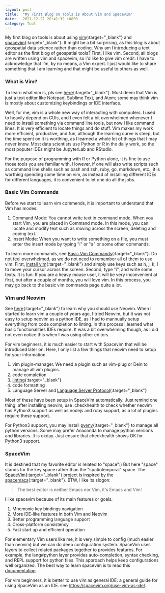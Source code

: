 ```yaml
---
layout: post
title:  "My First Blog on Tools is About Vim and Spacevim"
date:   2021-12-21 20:41:32 +0800
category: Tool
---
```


My first blog on tools is about using [vim](https://www.vim.org/){:target="_blank"} and [spacevim](https://spacevim.org/){:target="_blank"}. It might be a bit surprising, as this blog is about geospatial data science rather than coding. Why am I introducing a text editor as the first blog of geospatial tools? First, I like vim. Second, all blogs are written using vim and spacevim, so I'd like to give vim credit.
I have to acknowledge that I’m, by no means, a Vim expert. I just would like to share something that I am learning and that might be useful to others as well.


### What is Vim?
To learn what vim is, pls see [here](https://opensource.com/resources/what-vim){:target="_blank"}. 
Most deem that Vim is just a text editor like Notepad, Sublime Text, and Atom; some may think vim is mostly about customizing keybindings or IDE interface. 

Well, for me, vim is a whole new way of interacting with computers. I used to heavily depend on GUIs, and I even felt a bit overwhelmed whenever I need to install something via command line tools, but now I like command lines. It is very efficient to locate things and do stuff. 
Vim makes my work more efficient, productive, and fun, although the learning curve is steep, but the time spent on it is worthing, as I learned a whole lot of things that I may never know. Most data scientists use Python or R in the daily work, so the most poputer IDEs might be JupyterLab and RStudio. 

For the purpose of programming with R or Python alone, it is fine to use those tools you are familiar with. However, if one will also write scripts such as command line shells such as bash and zsh, ruby, go, markdown, etc., it is worthing spending some time on vim, as instead of installing different IDEs for different languages, it is convenient to let one do all the jobs.

### Basic Vim Commands
Before we start to learn vim commends, it is important to understand that Vim has modes:

1. Command Mode: You cannot write text in command mode. When you start Vim, you are placed in Command mode. In this mode, you can locate and modify text such as moving across the screen, deleting and coping text.
2. Insert Mode: When you want to write something on a file, you must enter the insert mode by typing "i" or "a" or some other commands.

To learn more commands, see [Basic Vim Commands](https://vim.rtorr.com/){:target="_blank"}. Do not feel overwhelmed, as we do not need to remember all of them to use vim.
First, [install vim](https://www.vim.org/download.php){:target="_blank"} and simply use keys such as h, j, k, l to move your cursor across the screen. Second, type "i", and write some texts. It is fun. If you are a heavy mouse user, it will be very inconvenient at first, but after a couple of months, you will love vim.
In this process, you may go back to the basic vim commands page quite a lot. 

### Vim and Neovim
See [here](https://blog.devgenius.io/vim-vs-neovim-26b856694566){:target="_blank"} to learn why you should use Neovim. 
When I started to learn vim a couple of years ago, I tried Neovim, but it was not easy to setup neovim as a python IDE, as I had to mannually setup everything from code completion to linting. In this process I learned what basic functionalities IDEs require. 
It was a bit overwhelming though, as I did not even notice this when I was using other editors. 

For vim beginners, it is much easier to start with Spacevim that will be introduced later on. Here, I only list a few things that neovim need to setup for your information. 

1. vim plugin-manager. We need a plugin such as vim-plug or Dein to manage all vim plugins.
2. code completion
3. [linting](https://www.freecodecamp.org/news/what-is-linting-and-how-can-it-save-you-time){:target="_blank"}
4. code formatting
5. Language Server and [Language Server Protocol](https://microsoft.github.io/language-server-protocol/){:target="_blank"}

Most of these have been setup in SpaceVim automatically. Just remind one thing: after installing neovim, use :checkhealth to check whether neovim has Python3 support as well as nodejs and ruby support, as a lot of plugins require these support.

For Python3 support, you may install [pyenv](https://github.com/pyenv/pyenv){:target="_blank"} to manage all python versions. Some may prefer Anaconda to manage python versions and libraries. It is okday. Just ensure that checkhealth shows OK for Python3 support. 

### SpaceVim
It is destined that my favorite editor is related to "space":) But here "space" stands for the key space rather than the "spatiotemporal" space.
The [SpaceVim](https://spacevim.org/documentation/){:target="_blank"} project is inspired by the [spacemacs](https://www.spacemacs.org/){:target="_blank"}. BTW, I like its slogon: 
>The best editor is neither Emacs nor Vim, it's Emacs and Vim!

I like spacevim because of its main features or goals.
1. Mnemonic key bindings navigation
1. More IDE-like features in both Vim and Neovim
1. Better programming language support
1. Cross-platform consistency
1. Fast start up and efficient operation

For elementary Vim users like me, it is very simple to config (much easier than neovim) but we can do deep configuration system.
SpaceVim uses layers to collect related packages together to provides features. For example, the lang#python layer provides auto-completion, syntax checking, and REPL support for python files. This approach helps keep configurations well organized.
The best way to learn spacevim is to read this [documentation](https://spacevim.org/documentation/).

For vim beginners, it is better to use vim as general IDE: a general guide for using SpaceVim as an IDE. see <https://spacevim.org/use-vim-as-ide/>. 
